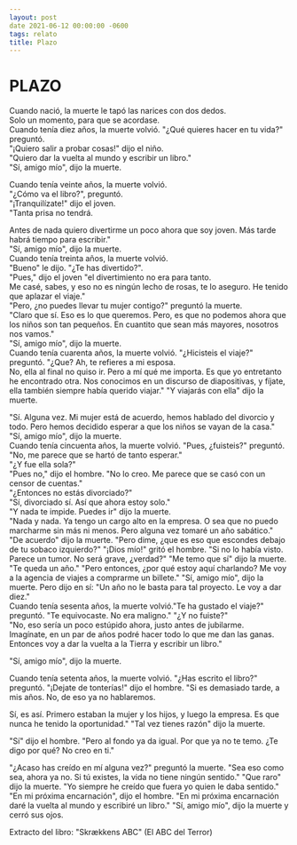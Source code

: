 ```yaml
---
layout: post
date 2021-06-12 00:00:00 -0600
tags: relato
title: Plazo
---
```


# PLAZO

Cuando nació, la muerte le tapó las narices con dos dedos.  
Solo un momento, para que se acordase.  
Cuando tenía diez años, la muerte volvió. "¿Qué quieres hacer en tu vida?" preguntó.  
"¡Quiero salir a probar cosas!" dijo el niño.  
"Quiero dar la vuelta al mundo y escribir un libro."  
"Sí, amigo mío", dijo la muerte.

Cuando tenía veinte años, la muerte volvió.  
"¿Cómo va el libro?", preguntó.  
"¡Tranquilízate!" dijo el joven.  
"Tanta prisa no tendrá.

Antes de nada quiero divertirme un poco ahora que soy joven.   Más tarde habrá tiempo para escribir."  
"Sí, amigo mío", dijo la muerte.  
Cuando tenía treinta años, la muerte volvió.  
"Bueno" le dijo. "¿Te has divertido?".  
"Pues," dijo el joven "el divertimiento no era para tanto.  
Me casé, sabes, y eso no es ningún lecho de rosas, te lo aseguro. He tenido que aplazar el viaje."  
"Pero, ¿no puedes llevar tu mujer contigo?" preguntó la muerte.  
"Claro que sí. Eso es lo que queremos. Pero, es que no podemos ahora que los niños son tan pequeños. En cuantito que sean más mayores, nosotros nos vamos."  
"Sí, amigo mío", dijo la muerte.  
Cuando tenía cuarenta años, la muerte volvió. "¿Hicisteis el viaje?" preguntó. "¿Que? Ah, te refieres a mi esposa.  
No, ella al final no quiso ir. Pero a mí qué me importa. Es que yo entretanto he encontrado otra. Nos conocimos en un discurso de diapositivas, y fíjate, ella también siempre había querido viajar." "Y viajarás con ella" dijo la muerte.

"Sí. Alguna vez. Mi mujer está de acuerdo, hemos hablado del divorcio y todo. Pero hemos decidido esperar a que los niños se vayan de la casa."  
"Sí, amigo mío", dijo la muerte.  
Cuando tenía cincuenta años, la muerte volvió. "Pues,  ¿fuisteis?" preguntó.  
"No, me parece que se hartó de tanto esperar."  
"¿Y fue ella sola?"  
"Pues no," dijo el hombre. "No lo creo. Me parece que se casó con un censor de cuentas."  
"¿Entonces no estás divorciado?"  
"Sí, divorciado sí. Así que ahora estoy solo."  
"Y nada te impide. Puedes ir" dijo la muerte.  
"Nada y nada. Ya tengo un cargo alto en la empresa. O sea que no puedo marcharme sin más ni menos. Pero alguna vez tomaré un año sabático."  
"De acuerdo" dijo la muerte. "Pero dime, ¿que es eso que escondes debajo de tu sobaco izquierdo?" "¡Dios mío!" gritó el hombre. "Si no lo había visto.  
Parece un tumor. No será grave, ¿verdad?" "Me temo que sí" dijo la muerte. "Te queda un año." "Pero entonces, ¿por qué estoy aquí charlando? Me voy a la agencia de viajes a comprarme un billete." "Sí, amigo mío", dijo la muerte. Pero dijo en sí: "Un año no le basta para tal proyecto. Le voy a dar diez."  
Cuando tenía sesenta años, la muerte volvió."Te ha gustado el viaje?" preguntó. "Te equivocaste. No era maligno." "¿Y no fuiste?"  
"No, eso sería un poco estúpido ahora, justo antes de jubilarme.  
Imagínate, en un par de años podré hacer todo lo que me dan las ganas.  
Entonces voy a dar la vuelta a la Tierra y escribir un libro."

"Sí, amigo mío", dijo la muerte.

Cuando tenía setenta años, la muerte volvió. "¿Has escrito el libro?" preguntó. "¡Dejate de tonterías!" dijo el hombre. "Si es demasiado tarde, a mis años. No, de eso ya no hablaremos.

Sí, es así. Primero estaban la mujer y los hijos, y luego la empresa. Es que nunca he tenido la oportunidad." "Tal vez tienes razón" dijo la muerte.

"Sí" dijo el hombre. "Pero al fondo ya da igual. Por que ya no te temo. ¿Te digo por qué? No creo en ti."

"¿Acaso has creído en mí alguna vez?" preguntó la muerte. "Sea eso como sea, ahora ya no. Si tú existes, la vida no tiene ningún sentido." "Que raro" dijo la muerte. "Yo siempre he creído que fuera yo quien le daba sentido." "En mi próxima encarnación", dijo el hombre. "En mi próxima encarnación daré la vuelta al mundo y escribiré un libro." "Sí, amigo mío", dijo la muerte y cerró sus ojos.

Extracto del libro: "Skrækkens ABC" (El ABC del Terror)